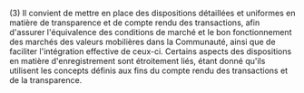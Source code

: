 (3) Il convient de mettre en place des dispositions détaillées et uniformes en matière de transparence et de compte rendu des transactions, afin d'assurer l'équivalence des conditions de marché et le bon fonctionnement des marchés des valeurs mobilières dans la Communauté, ainsi que de faciliter l'intégration effective de ceux-ci. Certains aspects des dispositions en matière d'enregistrement sont étroitement liés, étant donné qu'ils utilisent les concepts définis aux fins du compte rendu des transactions et de la transparence.